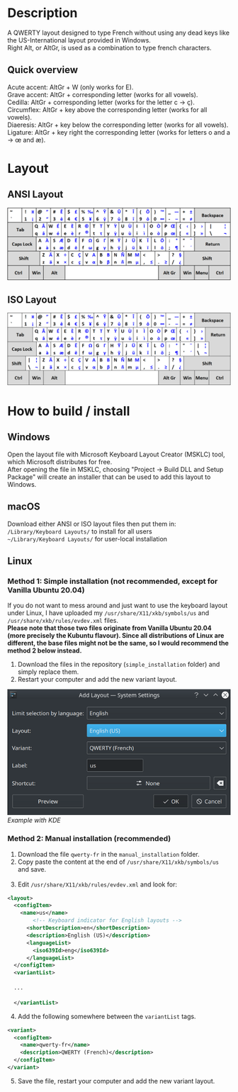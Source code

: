 <h1>Description</h1>

A QWERTY layout designed to type French without using any dead keys like the US-International layout provided in Windows.<br>
Right Alt, or AltGr, is used as a combination to type french characters.

<h2>Quick overview</h2>

Acute accent: AltGr + W (only works for E).<br>
Grave accent: AltGr + corresponding letter (works for all vowels).<br>
Cedilla: AltGr + corresponding letter (works for the letter c -> ç).<br>
Circumflex: AltGr + key above the corresponding letter (works for all vowels).<br>
Diaeresis: AltGr + key below the corresponding letter (works for all vowels).<br>
Ligature: AltGr + key right the corresponding letter (works for letters o and a -> œ and æ).

<h1>Layout</h1>

<h2>ANSI Layout</h2>
<img src="qwerty-fr_ansi.png" />
<h2>ISO Layout</h2>
<img src="qwerty-fr_iso.png" />

<h1>How to build / install</h1>

<h2>Windows</h2>

Open the layout file with Microsoft Keyboard Layout Creator (MSKLC) tool, which Microsoft distributes for free.<br>
After opening the file in MSKLC, choosing "Project -> Build DLL and Setup Package" will create an installer that can be used to add this layout to Windows.

<h2>macOS</h2>

Download either ANSI or ISO layout files then put them in:<br>
<code>/Library/Keyboard Layouts/</code> to install for all users<br>
<code>~/Library/Keyboard Layouts/</code> for user-local installation

<h2>Linux</h2>

<h3>Method 1: Simple installation (not recommended, except for Vanilla Ubuntu 20.04)</h3>

If you do not want to mess around and just want to use the keyboard layout under Linux, I have uploaded my <code>/usr/share/X11/xkb/symbols/us</code> and <code>/usr/share/xkb/rules/evdev.xml</code> files.<br>
<strong>Please note that those two files originate from Vanilla Ubuntu 20.04 (more precisely the Kubuntu flavour). Since all distributions of Linux are different, the base files might not be the same, so I would recommend the method 2 below instead.</strong><br>
1. Download the files in the repository (<code>simple_installation</code> folder) and simply replace them.<br>
2. Restart your computer and add the new variant layout.

<img src="./linux/kde_example.png" /><br>
<em>Example with KDE</em>

<h3>Method 2: Manual installation (recommended)</h3>

1. Download the file <code>qwerty-fr</code> in the <code>manual_installation</code> folder.
2. Copy paste the content at the end of <code>/usr/share/X11/xkb/symbols/us</code> and save.<br><br>
3. Edit <code>/usr/share/X11/xkb/rules/evdev.xml</code> and look for:

```xml
<layout>
  <configItem>
    <name>us</name>
        <!-- Keyboard indicator for English layouts -->
      <shortDescription>en</shortDescription>
      <description>English (US)</description>
      <languageList>
        <iso639Id>eng</iso639Id>
      </languageList>
  </configItem>
  <variantList>

  ...

  </variantList>
```

4. Add the following somewhere between the <code>variantList</code> tags.
```xml
<variant>
  <configItem>
    <name>qwerty-fr</name>
    <description>QWERTY (French)</description>
  </configItem>
</variant>
```

5. Save the file, restart your computer and add the new variant layout.